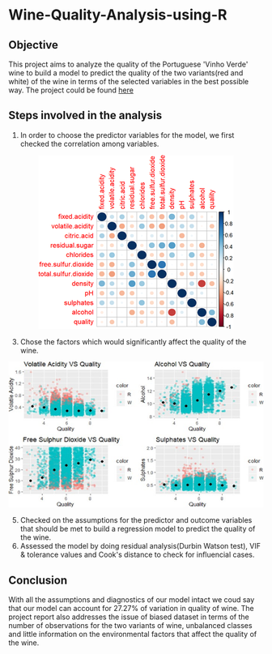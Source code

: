 # Wine-Quality-Analysis-using-R
## Objective
This project aims to analyze the quality of the Portuguese 'Vinho Verde' wine to build a model to predict the quality of the two variants(red and white) of the wine in terms of the selected variables in the best possible way. The project could be found [here](https://nmariya.github.io/Wine-Quality-Analysis-using-R/)
## Steps involved in the analysis
1.  In order to choose the predictor variables for the model, we first checked the correlation among variables. 
<p align="center">
<img src="./images/corr.png"/>
</p>


3.  Chose the factors which would significantly affect the quality of the wine.

<p align="center">
<img src="./images/var.png"/>
</p>

5.  Checked on the assumptions for the predictor and outcome variables that should be met to build a regression model to predict the quality of the wine.
6.  Assessed the model by doing residual analysis(Durbin Watson test), VIF & tolerance values and Cook's distance to check for influencial cases.

## Conclusion
With all the assumptions and diagnostics of our model intact we coud say that our model can account for 27.27% of variation in quality of wine. The project report also addresses the issue of biased dataset in terms of the number of observations for the two variants of wine, unbalanced classes and little information on the environmental factors that affect the quality of the wine.
